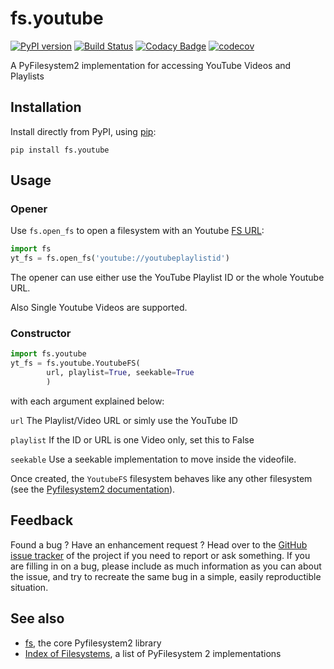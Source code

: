 # fs.youtube

[![PyPI version](https://badge.fury.io/py/fs.youtube.svg)](https://pypi.python.org/pypi/fs.youtube) [![Build Status](https://travis-ci.org/media-proxy/fs.youtube.svg?branch=master)](https://travis-ci.org/media-proxy/fs.youtube) [![Codacy Badge](https://api.codacy.com/project/badge/Grade/c8331c97a4054df88cc79878c615cdb2)](https://www.codacy.com/app/media-proxy/fs.youtube?utm_source=github.com&amp;utm_medium=referral&amp;utm_content=media-proxy/fs.youtube&amp;utm_campaign=Badge_Grade) [![codecov](https://codecov.io/gh/media-proxy/fs.youtube/branch/master/graph/badge.svg)](https://codecov.io/gh/media-proxy/fs.youtube)




A PyFilesystem2 implementation for accessing YouTube Videos and Playlists


Installation
------------

Install directly from PyPI, using [pip](<https://pip.pypa.io/>):

    pip install fs.youtube

Usage
-----

### Opener

Use ``fs.open_fs`` to open a filesystem with an Youtube
[FS URL](<https://pyfilesystem2.readthedocs.io/en/latest/openers.html>):

```python
import fs
yt_fs = fs.open_fs('youtube://youtubeplaylistid')
```

The opener can use either use the YouTube Playlist ID or the whole Youtube URL.

Also Single Youtube Videos are supported.

### Constructor

```python
import fs.youtube
yt_fs = fs.youtube.YoutubeFS(
        url, playlist=True, seekable=True
        )
```

with each argument explained below:

``url``
  The Playlist/Video URL or simly use the YouTube ID 

``playlist``
  If the ID or URL is one Video only, set this to False

``seekable``
  Use a seekable implementation to move inside the videofile.

Once created, the ``YoutubeFS`` filesystem behaves like any other filesystem
(see the [Pyfilesystem2 documentation](<https://pyfilesystem2.readthedocs.io>)).

Feedback
--------

Found a bug ? Have an enhancement request ? Head over to the
[GitHub issue tracker](<https://github.com/media-proxy/fs.youtube/issues>) of the
project if you need to report or ask something. If you are filling in on a bug,
please include as much information as you can about the issue, and try to
recreate the same bug in a simple, easily reproductible situation.

See also
--------

* [fs](<https://github.com/Pyfilesystem/pyfilesystem2>), the core Pyfilesystem2 library
* [Index of Filesystems](<https://www.pyfilesystem.org/page/index-of-filesystems/>), a list of PyFilesystem 2 implementations
